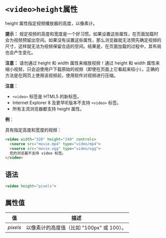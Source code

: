 # `<video>height属性`

height 属性指定视频播放器的高度，以像素计。

**提示：** 规定视频的高度和宽度是一个好习惯。如果设置这些属性，在页面加载时会为视频预留出空间。如果没有设置这些属性，那么浏览器就无法预先确定视频的尺寸，这样就无法为视频保留合适的空间。结果是，在页面加载的过程中，其布局也会产生变化。

**注意：** 请勿通过 height 和 width 属性来缩放视频！通过 height 和 width 属性来缩小视频，只会迫使用户下载原始的视频（即使在页面上它看起来较小）。正确的方法是在网页上使用该视频前，使用软件对视频进行压缩。

**注意**：

- `<video>` 标签是 HTML5 的新标签。
- Internet Explorer 8 及更早IE版本不支持 `<video>` 标签。
- 所有主流浏览器都支持 height 属性。

**例**：

具有指定高度和宽度的视频：

```html
<video width="320" height="240" controls>
  <source src="movie.mp4" type="video/mp4">
  <source src="movie.ogg" type="video/ogg">
  您的浏览器不支持 video 标签。
</video>
```

## 语法

```html
<video height="pixels">
```

## 属性值

|    值    |                   描述                    |
| :------: | :---------------------------------------: |
| *pixels* | 以像素计的高度值（比如 "100px" 或 100）。 |
